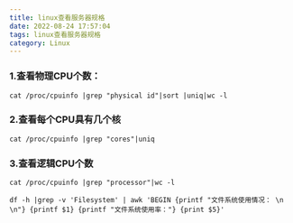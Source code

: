 ```yaml
---
title: linux查看服务器规格
date: 2022-08-24 17:57:04
tags: linux查看服务器规格
category: Linux
---
```


### 1.查看物理CPU个数：

```shell
cat /proc/cpuinfo |grep "physical id"|sort |uniq|wc -l
```



### 2.查看每个CPU具有几个核

```shell
cat /proc/cpuinfo |grep "cores"|uniq
```



### 3.查看逻辑CPU个数  

```shell
cat /proc/cpuinfo |grep "processor"|wc -l
```





```shell
df -h |grep -v 'Filesystem' | awk 'BEGIN {printf "文件系统使用情况： \n \n"} {printf $1} {printf "文件系统使用率："} {print $5}'
```


